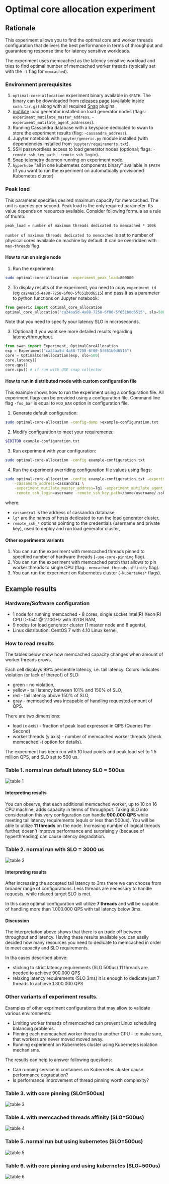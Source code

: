 # Optimal core allocation experiment

## Rationale

This experiment allows you to find the optimal core and worker threads configuration that delivers the best performance 
in terms of throughput and guaranteeing response time for latency sensitive workloads.

The experiment uses memcached as the latency sensitive workload and tries to find optimal number of memcached worker threads (typically set with  the `-t` flag for `memcached`).

### Environment prerequisites

1. `optimal-core-allocation` experiment binary available in `$PATH`. The binary can be downloaded from [releases page](https://github.com/intelsdi-x/swan/releases) (available inside `swan.tar.gz`) along with all required [Snap](https://github.com/intelsdi-x/snap) plugins.
1. [mutilate](https://github.com/leverich/mutilate) load generator installed on load generator nodes (flags: `-experiment_mutilate_master_address`, `-experiment_mutilate_agent_addresses`).
1. Running Cassandra database with a keyspace dedicated to swan to store the experiment results (flag: `-cassandra_address`).
1. Jupyter notebook with `jupyter/generic.py` module installed (with dependencies installed from `jupyter/requirements.txt`).
1. SSH passwordless access to load generator nodes (optional; flags: `-remote_ssh_key_path`, `-remote_ssh_login`).
1. [Snap telemetry](snap-telemetry.io) daemon running on experiment node. 
1. `hyperkube` "all in one kubernetes components binary" available in `$PATH` (if you want to run the experiment on automatically provisioned Kubernetes cluster)


### Peak load

This parameter specifies desired maximum capacity for memcached. The unit is queries per second. Peak load is the only required parameter.
Its value depends on resources available. Consider following formula as a rule of thumb:

```
peak_load = number of maximum threads dedicated to memcached * 100k 
```

`number of maximum threads dedicated to memcached` is set to number of physical cores available on machine by default. It can be overridden with `-max-threads` flag.

#### How to run on single node

1. Run the experiment:

```bash
sudo optimal-core-allocation -experiment_peak_load=800000
```

2. To display results of the experiment, you need to copy `experiment id` (eg `ca24aa5d-4a88-7258-6f00-5f651b0d6515`) and pass it as a parameter to python functions on Jupyter notebook:

```python
from generic import optimal_core_allocation
optimal_core_allocation("ca24aa5d-4a88-7258-6f00-5f651b0d6515", slo=500) # 500us as latency SLO 
```

Note that you need to specify your latency SLO in microseconds.

3. (Optional) If you want see more detailed results regarding latency/throughput.

```python
from swan import Experiment, OptimalCoreAllocation
exp = Experiment("ca24aa5d-4a88-7258-6f00-5f651b0d6515")
core = OptimalCoreAllocation(exp, slo=500)
core.latency()
core.qps()
core.cpu() # if run with USE snap collector
```

#### How to run in distributed mode with custom configuration file

This example shows how to run the experiment using a configuration file.
All experiment flags can be provided using a configuration file. Command line flag `-foo_bar` is equal to `FOO_BAR` option in configuration file.

1. Generate default configuration: 

```bash
sudo optimal-core-allocation -config-dump >example-configuration.txt
```

2. Modify configuration to meet your requirements:

```bash
$EDITOR example-configuration.txt
```

3. Run experiment with your configuration:

```bash
sudo optimal-core-allocation -config example-configuration.txt
```

4. Run the experiment overriding configuration file values using flags:

```bash
sudo optimal-core-allocation -config example-configuration.txt -experiment_peak_load=800000 \
    -cassandra_address=cassandra1 \
    -experiment_mutilate_master_address=lg1 -experiment_mutilate_agent_addresses=lg2,lg3 \
    -remote_ssh_login=username -remote_ssh_key_path=/home/username/.ssh/id_rsa
```

where:

- `cassandra1` is the address of cassandra database,
- `lg*` are the names of hosts dedicated to run the load generator cluster,
- `remote_ssh_*` options pointing to the credentials (username and private key), used to deploy and run load generator cluster,

#### Other experiments variants

1. You can run the experiment with memcached threads pinned to specified number of hardware threads (`-use-core-pinning` flag).
1. You can run the experiment with memcached patch that allows to pin worker threads to single CPU (flag: `-memcached_threads_affinity` flag).
1. You can run the experiment on Kubernetes cluster (`-kubertenes*` flags). 

## Example results

### Hardware/Software configuration

- 1 node for running memcached - 8 cores, single socket Intel(R) Xeon(R) CPU D-1541 @ 2.10GHz with 32GB RAM,
- 9 nodes for load generator cluster (1 master node and 8 agents),
- Linux distribution: CentOS 7 with 4.10 Linux kernel,

### How to read results

The tables below show how memcached capacity changes when amount of worker threads grows.

Each cell displays 99% percentile latency, i.e. tail latency. Colors indicates violation (or lack of thereof) of SLO:

- green - no violation,
- yellow - tail latency between 101% and 150% of SLO, 
- red - tail latency above 150% of SLO, 
- gray - memcached was incapable of handling requested amount of QPS.

There are two dimensions:
- load (x axis) - fraction of peak load expressed in QPS (Queries Per Second)
- worker threads (y axis) - number of memcached worker threads (check memcached -t option for details).

The experiment has been run with 10 load points and peak load set to 1.5 million QPS, and SLO set to 500 us.

### Table 1. normal run default latency SLO = 500us

![table 1](images/result-local.PNG)

#### Interpreting results

You can observe, that each additional memcached worker, up to 10 on 16 CPU machine, adds capacity in terms of throughput.
Taking SLO into consideration this very configuration can handle  **900.000 QPS** while meeting tail latency requirements (equls or less than 500us). You will be able to utilize **11 threads** on the node.
Increasing number of logical threads further, doesn't improve performance and surprisingly (because of hyperthreading) can cause latency degradation.

### Table 2. normal run with SLO = 3000 us

![table 2](images/result-local-slo3000.PNG)

#### Interpreting results

After increasing the accepted tail latency to 3ms there we can choose from broader range of configurations.
Less threads are necessary to handle requests, while relaxed target SLO is met.

In this case optimal configuration will utilize **7 threads** and will be capable of handling more than 1.000.000 QPS with tail latency below 3ms.

#### Discussion

The interpretation above shows that there is an trade off between throughput and latency.
Having these results available you can easily decided how many resources you need to dedicate to memcached in order to meet capacity and SLO requirements.

In tha cases described above:
- sticking to strict latency requirements (SLO 500us) 11 threads are needed to achieve 900.000 QPS
- relaxing latency requirements (SLO 3ms) it is enough to dedicate just 7 threads to achieve 1.300.000 QPS 

### Other variants of experiment results.

Examples of other expriment configurations that may allow to validate various environments:
- Limiting worker threads of memcached can prevent Linux scheduling balancing problems.
- Pinning each memcached worker thread to another CPU - to make sure, that workers are never moved moved away.
- Running experiment on Kubernetes cluster using Kubernetes isolation mechanisms.

The results can help to answer following questions: 
- Can running service in containers on Kubernetes cluster cause performance degradation?
- Is performance improvement of thread pinning worth complexity?

### Table 3. with core pinning (SLO=500us)

![table 3](images/result-local-core-pinning.PNG)

### Table 4. with memcached threads affinity (SLO=500us)

![table 4](images/result-local-memcached-thread-affinity.PNG)

### Table 5. normal run but using kubernetes (SLO=500us)

![table 5](images/result-kubernetes.PNG)

### Table 6. with core pinning and using kubernetes (SLO=500us)

![table 6](images/result-kubernetes-core-pinning.PNG)
